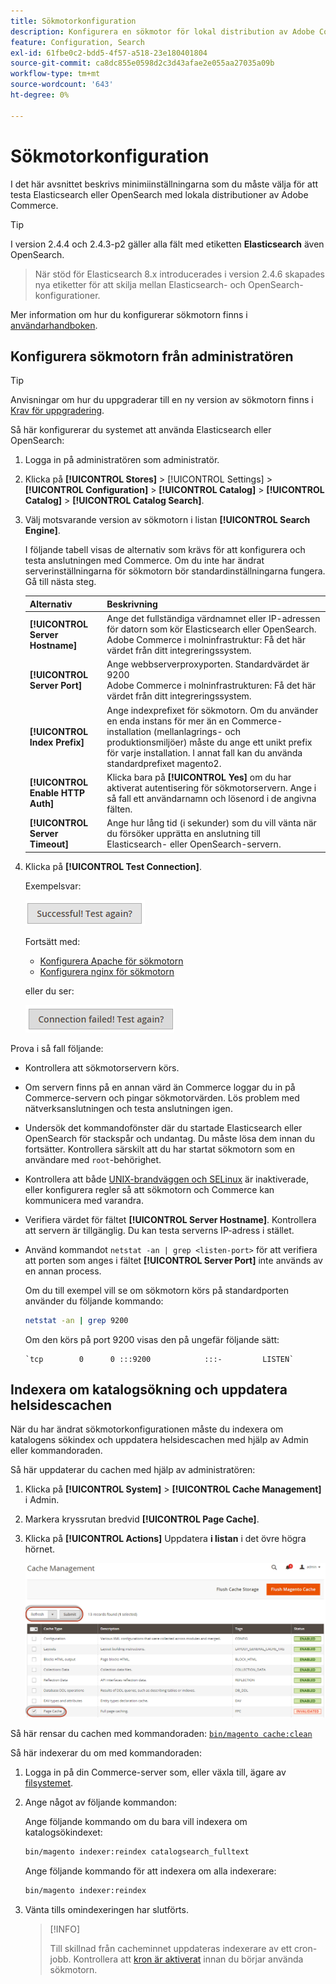 ```yaml
---
title: Sökmotorkonfiguration
description: Konfigurera en sökmotor för lokal distribution av Adobe Commerce.
feature: Configuration, Search
exl-id: 61fbe0c2-bdd5-4f57-a518-23e180401804
source-git-commit: ca8dc855e0598d2c3d43afae2e055aa27035a09b
workflow-type: tm+mt
source-wordcount: '643'
ht-degree: 0%

---
```


# Sökmotorkonfiguration

I det här avsnittet beskrivs minimiinställningarna som du måste välja för att testa Elasticsearch eller OpenSearch med lokala distributioner av Adobe Commerce.

>[!TIP]
>
>I version 2.4.4 och 2.4.3-p2 gäller alla fält med etiketten **Elasticsearch** även OpenSearch.
>>När stöd för Elasticsearch 8.x introducerades i version 2.4.6 skapades nya etiketter för att skilja mellan Elasticsearch- och OpenSearch-konfigurationer.

Mer information om hur du konfigurerar sökmotorn finns i [användarhandboken](https://experienceleague.adobe.com/docs/commerce-admin/catalog/catalog/search/search-configuration.html).

## Konfigurera sökmotorn från administratören

>[!TIP]
>
>Anvisningar om hur du uppgraderar till en ny version av sökmotorn finns i [Krav för uppgradering](../../upgrade/prepare/prerequisites.md).

Så här konfigurerar du systemet att använda Elasticsearch eller OpenSearch:

1. Logga in på administratören som administratör.
1. Klicka på **[!UICONTROL Stores]** > [!UICONTROL Settings] > **[!UICONTROL Configuration]** > **[!UICONTROL Catalog]** > **[!UICONTROL Catalog]** > **[!UICONTROL Catalog Search]**.
1. Välj motsvarande version av sökmotorn i listan **[!UICONTROL Search Engine]**.

   I följande tabell visas de alternativ som krävs för att konfigurera och testa anslutningen med Commerce. Om du inte har ändrat serverinställningarna för sökmotorn bör standardinställningarna fungera. Gå till nästa steg.

   | Alternativ | Beskrivning |
   |--- |--- |
   | **[!UICONTROL Server Hostname]** | Ange det fullständiga värdnamnet eller IP-adressen för datorn som kör Elasticsearch eller OpenSearch.<br>Adobe Commerce i molninfrastruktur: Få det här värdet från ditt integreringssystem. |
   | **[!UICONTROL Server Port]** | Ange webbserverproxyporten. Standardvärdet är 9200<br>Adobe Commerce i molninfrastrukturen: Få det här värdet från ditt integreringssystem. |
   | **[!UICONTROL Index Prefix]** | Ange indexprefixet för sökmotorn. Om du använder en enda instans för mer än en Commerce-installation (mellanlagrings- och produktionsmiljöer) måste du ange ett unikt prefix för varje installation. I annat fall kan du använda standardprefixet magento2. |
   | **[!UICONTROL Enable HTTP Auth]** | Klicka bara på **[!UICONTROL Yes]** om du har aktiverat autentisering för sökmotorservern. Ange i så fall ett användarnamn och lösenord i de angivna fälten. |
   | **[!UICONTROL Server Timeout]** | Ange hur lång tid (i sekunder) som du vill vänta när du försöker upprätta en anslutning till Elasticsearch- eller OpenSearch-servern. |

1. Klicka på **[!UICONTROL Test Connection]**.

   Exempelsvar:

   ![lyckades](../../assets/configuration/elastic_test-success.png)

   Fortsätt med:

   - [Konfigurera Apache för sökmotorn](../../installation/prerequisites/search-engine/configure-apache.md)
   - [Konfigurera nginx för sökmotorn](../../installation/prerequisites/search-engine/configure-nginx.md)

   eller du ser:

   ![misslyckades](../../assets/configuration/elastic_test-fail.png)

Prova i så fall följande:

- Kontrollera att sökmotorservern körs.
- Om servern finns på en annan värd än Commerce loggar du in på Commerce-servern och pingar sökmotorvärden. Lös problem med nätverksanslutningen och testa anslutningen igen.
- Undersök det kommandofönster där du startade Elasticsearch eller OpenSearch för stackspår och undantag. Du måste lösa dem innan du fortsätter. Kontrollera särskilt att du har startat sökmotorn som en användare med `root`-behörighet.
- Kontrollera att både [UNIX-brandväggen och SELinux](../../installation/prerequisites/search-engine/overview.md#firewall-and-selinux) är inaktiverade, eller konfigurera regler så att sökmotorn och Commerce kan kommunicera med varandra.
- Verifiera värdet för fältet **[!UICONTROL Server Hostname]**. Kontrollera att servern är tillgänglig. Du kan testa serverns IP-adress i stället.
- Använd kommandot `netstat -an | grep <listen-port>` för att verifiera att porten som anges i fältet **[!UICONTROL Server Port]** inte används av en annan process.

  Om du till exempel vill se om sökmotorn körs på standardporten använder du följande kommando:

  ```bash
  netstat -an | grep 9200
  ```

  Om den körs på port 9200 visas den på ungefär följande sätt:

  ```
  `tcp        0      0 :::9200            :::-         LISTEN`
  ```

## Indexera om katalogsökning och uppdatera helsidescachen

När du har ändrat sökmotorkonfigurationen måste du indexera om katalogens sökindex och uppdatera helsidescachen med hjälp av Admin eller kommandoraden.

Så här uppdaterar du cachen med hjälp av administratören:

1. Klicka på **[!UICONTROL System]** > **[!UICONTROL Cache Management]** i Admin.
1. Markera kryssrutan bredvid **[!UICONTROL Page Cache]**.
1. Klicka på **[!UICONTROL Actions]** Uppdatera **i listan** i det övre högra hörnet.

   ![cachehantering](../../assets/configuration/refresh-cache.png)

Så här rensar du cachen med kommandoraden: [`bin/magento cache:clean`](../cli/manage-cache.md#clean-and-flush-cache-types)

Så här indexerar du om med kommandoraden:

1. Logga in på din Commerce-server som, eller växla till, ägare av [filsystemet](../../installation/prerequisites/file-system/overview.md).
1. Ange något av följande kommandon:

   Ange följande kommando om du bara vill indexera om katalogsökindexet:

   ```bash
   bin/magento indexer:reindex catalogsearch_fulltext
   ```

   Ange följande kommando för att indexera om alla indexerare:

   ```bash
   bin/magento indexer:reindex
   ```

1. Vänta tills omindexeringen har slutförts.

   >[!INFO]
   >
   >Till skillnad från cacheminnet uppdateras indexerare av ett cron-jobb. Kontrollera att [kron är aktiverat](../cli/configure-cron-jobs.md) innan du börjar använda sökmotorn.
